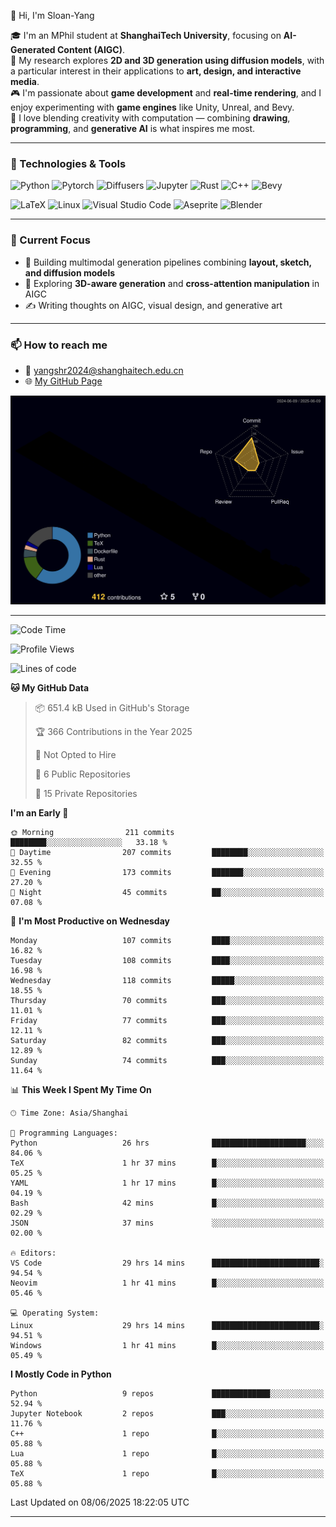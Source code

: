 👋 Hi, I'm Sloan-Yang

🎓 I'm an MPhil student at **ShanghaiTech University**, focusing on **AI-Generated Content (AIGC)**.  
🧠 My research explores **2D and 3D generation using diffusion models**, with a particular interest in their applications to **art, design, and interactive media**.  
🎮 I'm passionate about **game development** and **real-time rendering**, and I enjoy experimenting with **game engines** like Unity, Unreal, and Bevy.  
🎨 I love blending creativity with computation — combining **drawing**, **programming**, and **generative AI** is what inspires me most.

---

### 🧰 Technologies & Tools

![Python](https://img.shields.io/badge/python-%233776AB.svg?style=for-the-badge&logo=python&logoColor=white)
![Pytorch](https://img.shields.io/badge/pytorch-%23EE4C2C.svg?style=for-the-badge&logo=pytorch&logoColor=white)
![Diffusers](https://img.shields.io/badge/diffusers-HuggingFace-yellow?style=for-the-badge&logo=huggingface&logoColor=black)
![Jupyter](https://img.shields.io/badge/Jupyter-%23F37626.svg?style=for-the-badge&logo=Jupyter&logoColor=white)
![Rust](https://img.shields.io/badge/Rust-%23000000.svg?style=for-the-badge&logo=rust&logoColor=white)
![C++](https://img.shields.io/badge/C++-%2300599C.svg?style=for-the-badge&logo=c%2B%2B&logoColor=white)
![Bevy](https://img.shields.io/badge/Bevy-000000.svg?style=for-the-badge&logo=bevy&logoColor=white)

![LaTeX](https://img.shields.io/badge/LaTeX-47A141?style=for-the-badge&logo=latex&logoColor=white)
![Linux](https://img.shields.io/badge/Linux-FCC624?style=for-the-badge&logo=linux&logoColor=black)
![Visual Studio Code](https://img.shields.io/badge/VSCode-0078d7.svg?style=for-the-badge&logo=visual-studio-code&logoColor=white)
![Aseprite](https://img.shields.io/badge/Aseprite-FFFFFF?style=for-the-badge&logo=Aseprite&logoColor=%237D929E)
![Blender](https://img.shields.io/badge/Blender-F5792A?style=for-the-badge&logo=blender&logoColor=white)

---

### 🔭 Current Focus

- 🎨 Building multimodal generation pipelines combining **layout, sketch, and diffusion models**
- 🧪 Exploring **3D-aware generation** and **cross-attention manipulation** in AIGC
- ✍️ Writing thoughts on AIGC, visual design, and generative art

---

### 📫 How to reach me

- 📧 <a href="mailto:yangshr2024@shanghaitech.edu.cn">yangshr2024@shanghaitech.edu.cn</a>
- 🌐 [My GitHub Page](https://sloan-yang.github.io)  



![3D Profile](https://raw.githubusercontent.com/Sloan-Yang/Sloan-Yang/main/profile-3d-contrib/profile-night-rainbow.svg)

---


<!--START_SECTION:waka-->
![Code Time](http://img.shields.io/badge/Code%20Time-186%20hrs%2057%20mins-blue)

![Profile Views](http://img.shields.io/badge/Profile%20Views-20-blue)

![Lines of code](https://img.shields.io/badge/From%20Hello%20World%20I%27ve%20Written-2.0%20million%20lines%20of%20code-blue)

**🐱 My GitHub Data** 

> 📦 651.4 kB Used in GitHub's Storage 
 > 
> 🏆 366 Contributions in the Year 2025
 > 
> 🚫 Not Opted to Hire
 > 
> 📜 6 Public Repositories 
 > 
> 🔑 15 Private Repositories 
 > 
**I'm an Early 🐤** 

```text
🌞 Morning                211 commits         ████████░░░░░░░░░░░░░░░░░   33.18 % 
🌆 Daytime                207 commits         ████████░░░░░░░░░░░░░░░░░   32.55 % 
🌃 Evening                173 commits         ███████░░░░░░░░░░░░░░░░░░   27.20 % 
🌙 Night                  45 commits          ██░░░░░░░░░░░░░░░░░░░░░░░   07.08 % 
```
📅 **I'm Most Productive on Wednesday** 

```text
Monday                   107 commits         ████░░░░░░░░░░░░░░░░░░░░░   16.82 % 
Tuesday                  108 commits         ████░░░░░░░░░░░░░░░░░░░░░   16.98 % 
Wednesday                118 commits         █████░░░░░░░░░░░░░░░░░░░░   18.55 % 
Thursday                 70 commits          ███░░░░░░░░░░░░░░░░░░░░░░   11.01 % 
Friday                   77 commits          ███░░░░░░░░░░░░░░░░░░░░░░   12.11 % 
Saturday                 82 commits          ███░░░░░░░░░░░░░░░░░░░░░░   12.89 % 
Sunday                   74 commits          ███░░░░░░░░░░░░░░░░░░░░░░   11.64 % 
```


📊 **This Week I Spent My Time On** 

```text
🕑︎ Time Zone: Asia/Shanghai

💬 Programming Languages: 
Python                   26 hrs              █████████████████████░░░░   84.06 % 
TeX                      1 hr 37 mins        █░░░░░░░░░░░░░░░░░░░░░░░░   05.25 % 
YAML                     1 hr 17 mins        █░░░░░░░░░░░░░░░░░░░░░░░░   04.19 % 
Bash                     42 mins             █░░░░░░░░░░░░░░░░░░░░░░░░   02.29 % 
JSON                     37 mins             ░░░░░░░░░░░░░░░░░░░░░░░░░   02.00 % 

🔥 Editors: 
VS Code                  29 hrs 14 mins      ████████████████████████░   94.54 % 
Neovim                   1 hr 41 mins        █░░░░░░░░░░░░░░░░░░░░░░░░   05.46 % 

💻 Operating System: 
Linux                    29 hrs 14 mins      ████████████████████████░   94.51 % 
Windows                  1 hr 41 mins        █░░░░░░░░░░░░░░░░░░░░░░░░   05.49 % 
```

**I Mostly Code in Python** 

```text
Python                   9 repos             █████████████░░░░░░░░░░░░   52.94 % 
Jupyter Notebook         2 repos             ███░░░░░░░░░░░░░░░░░░░░░░   11.76 % 
C++                      1 repo              █░░░░░░░░░░░░░░░░░░░░░░░░   05.88 % 
Lua                      1 repo              █░░░░░░░░░░░░░░░░░░░░░░░░   05.88 % 
TeX                      1 repo              █░░░░░░░░░░░░░░░░░░░░░░░░   05.88 % 
```




 Last Updated on 08/06/2025 18:22:05 UTC
<!--END_SECTION:waka-->

---





